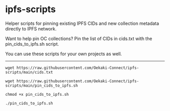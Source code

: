 # ipfs-scripts

Helper scripts for pinning existing IPFS CIDs and new collection metadata directly to IPFS network.

Want to help pin OC collections? Pin the list of CIDs in cids.txt with the pin_cids_to_ipfs.sh script.

You can use these scripts for your own projects as well.

---

`wget https://raw.githubusercontent.com/Oekaki-Connect/ipfs-scripts/main/cids.txt`

`wget https://raw.githubusercontent.com/Oekaki-Connect/ipfs-scripts/main/pin_cids_to_ipfs.sh`

`chmod +x pin_cids_to_ipfs.sh`

`./pin_cids_to_ipfs.sh`